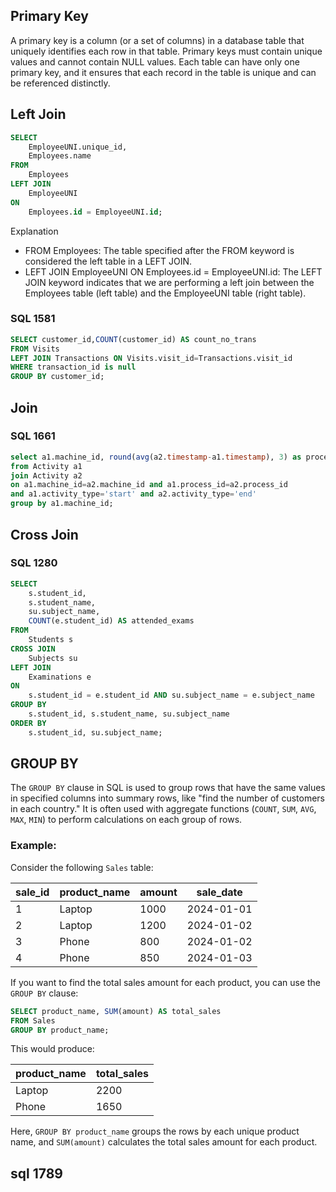 ## Primary Key 

A primary key is a column (or a set of columns) in a database table that uniquely identifies each row in that table. Primary keys must contain unique values and cannot contain NULL values. Each table can have only one primary key, and it ensures that each record in the table is unique and can be referenced distinctly.

## Left Join

```sql
SELECT 
    EmployeeUNI.unique_id,
    Employees.name
FROM 
    Employees
LEFT JOIN 
    EmployeeUNI
ON 
    Employees.id = EmployeeUNI.id;
```
Explanation

- FROM Employees: The table specified after the FROM keyword is considered the left table in a LEFT JOIN.
- LEFT JOIN EmployeeUNI ON Employees.id = EmployeeUNI.id: The LEFT JOIN keyword indicates that we are performing a left join between the Employees table (left table) and the EmployeeUNI table (right table).

### SQL 1581
```sql
SELECT customer_id,COUNT(customer_id) AS count_no_trans
FROM Visits
LEFT JOIN Transactions ON Visits.visit_id=Transactions.visit_id
WHERE transaction_id is null
GROUP BY customer_id;
```
## Join

### SQL 1661
```sql
select a1.machine_id, round(avg(a2.timestamp-a1.timestamp), 3) as processing_time 
from Activity a1
join Activity a2 
on a1.machine_id=a2.machine_id and a1.process_id=a2.process_id
and a1.activity_type='start' and a2.activity_type='end'
group by a1.machine_id;
```

## Cross Join
### SQL 1280
```sql
SELECT
    s.student_id,
    s.student_name,
    su.subject_name,
    COUNT(e.student_id) AS attended_exams
FROM
    Students s
CROSS JOIN
    Subjects su
LEFT JOIN
    Examinations e
ON
    s.student_id = e.student_id AND su.subject_name = e.subject_name
GROUP BY
    s.student_id, s.student_name, su.subject_name
ORDER BY
    s.student_id, su.subject_name;
```

## GROUP BY

The `GROUP BY` clause in SQL is used to group rows that have the same values in specified columns into summary rows, like "find the number of customers in each country." It is often used with aggregate functions (`COUNT`, `SUM`, `AVG`, `MAX`, `MIN`) to perform calculations on each group of rows.

### Example:

Consider the following `Sales` table:

| sale_id | product_name | amount | sale_date |
|---------|--------------|--------|-----------|
| 1       | Laptop       | 1000   | 2024-01-01|
| 2       | Laptop       | 1200   | 2024-01-02|
| 3       | Phone        | 800    | 2024-01-02|
| 4       | Phone        | 850    | 2024-01-03|

If you want to find the total sales amount for each product, you can use the `GROUP BY` clause:

```sql
SELECT product_name, SUM(amount) AS total_sales
FROM Sales
GROUP BY product_name;
```
This would produce:

| product_name | total_sales |
|--------------|-------------|
| Laptop       | 2200        |
| Phone        | 1650        |

Here, `GROUP BY product_name` groups the rows by each unique product name, and `SUM(amount)` calculates the total sales amount for each product.

## sql 1789

